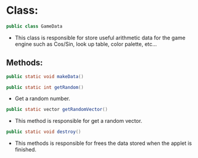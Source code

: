 # Class:

```java
public class GameData
```

* This class is responsible for store useful arithmetic data for the game engine such as Cos/Sin, look up table, color palette, etc…

## Methods:

```java
public static void makeData()
```

```java
public static int getRandom()
```

* Get a random number.

```java
public static vector getRandomVector()
```

* This method is responsible for get a random vector.

```java
public static void destroy()
```

* This methods is responsible for  frees the data stored when the applet is finished.

